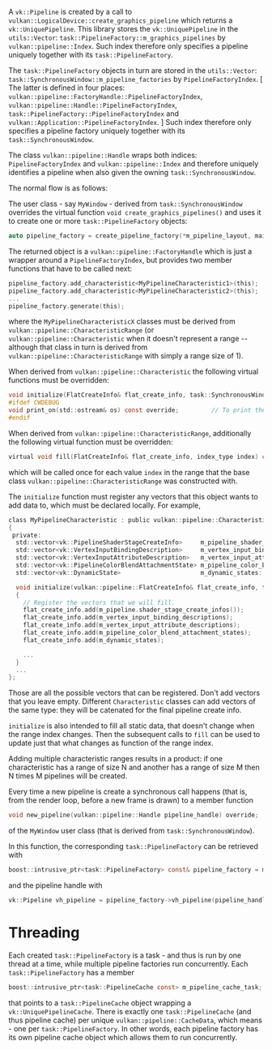 A `vk::Pipeline` is created by a call to `vulkan::LogicalDevice::create_graphics_pipeline` which returns a `vk::UniquePipeline`.
This library stores the `vk::UniquePipeline` in the `utils::Vector`: `task::PipelineFactory::m_graphics_pipelines` by `vulkan::pipeline::Index`.
Such index therefore only specifies a pipeline uniquely together with its `task::PipelineFactory`.

The `task::PipelineFactory` objects in turn are stored in the `utils::Vector`: `task::SynchronousWindow::m_pipeline_factories` by `PipelineFactoryIndex`.
[ The latter is defined in four places: `vulkan::pipeline::FactoryHandle::PipelineFactoryIndex`, `vulkan::pipeline::Handle::PipelineFactoryIndex`,
`task::PipelineFactory::PipelineFactoryIndex` and `vulkan::Application::PipelineFactoryIndex`. ]
Such index therefore only specifies a pipeline factory uniquely together with its `task::SynchronousWindow`.

The class `vulkan::pipeline::Handle` wraps both indices: `PipelineFactoryIndex` and `vulkan::pipeline::Index` and therefore uniquely identifies a pipeline
when also given the owning `task::SynchronousWindow`.

The normal flow is as follows:

The user class - say `MyWindow` - derived from `task::SynchronousWindow` overrides the virtual function `void create_graphics_pipelines()` and
uses it to create one or more `task::PipelineFactory` objects:

```c
auto pipeline_factory = create_pipeline_factory(*m_pipeline_layout, main_pass.vh_render_pass() COMMA_CWDEBUG_ONLY(true));
```

The returned object is a `vulkan::pipeline::FactoryHandle` which is just a wrapper around a `PipelineFactoryIndex`, but provides two member functions that have to be called next:

```c
pipeline_factory.add_characteristic<MyPipelineCharacteristic1>(this);
pipeline_factory.add_characteristic<MyPipelineCharacteristic2>(this);
...
pipeline_factory.generate(this);
```

where the `MyPipelineCharacteristicX` classes must be derived from `vulkan::pipeline::CharacteristicRange` (or `vulkan::pipeline::Characteristic` when
it doesn't represent a range -- although that class in turn is derived from `vulkan::pipeline::CharacteristicRange` with simply a range size of 1).

When derived from `vulkan::pipeline::Characteristic` the following virtual functions must be overridden:

```c
void initialize(FlatCreateInfo& flat_create_info, task::SynchronousWindow* owning_window) override;
#ifdef CWDEBUG
void print_on(std::ostream& os) const override;         // To print the object to a debug ostream.
#endif
```

When derived from `vulkan::pipeline::CharacteristicRange`, additionally the following virtual function must be overridden:

```c
virtual void fill(FlatCreateInfo& flat_create_info, index_type index) const override;
```

which will be called once for each value `index` in the range that the base class `vulkan::pipeline::CharacteristicRange` was constructed with.

The `initialize` function must register any vectors that this object wants to add data to, which must be declared locally.
For example,

```c
class MyPipelineCharacteristic : public vulkan::pipeline::Characteristic
{
 private:
  std::vector<vk::PipelineShaderStageCreateInfo>     m_pipeline_shader_stage_create_infos;
  std::vector<vk::VertexInputBindingDescription>     m_vertex_input_binding_descriptions;
  std::vector<vk::VertexInputAttributeDescription>   m_vertex_input_attribute_descriptions;
  std::vector<vk::PipelineColorBlendAttachmentState> m_pipeline_color_blend_attachment_states;
  std::vector<vk::DynamicState>                      m_dynamic_states:

  void initialize(vulkan::pipeline::FlatCreateInfo& flat_create_info, task::SynchronousWindow* owning_window) override
  {
    // Register the vectors that we will fill.
    flat_create_info.add(m_pipeline.shader_stage_create_infos());
    flat_create_info.add(m_vertex_input_binding_descriptions);
    flat_create_info.add(m_vertex_input_attribute_descriptions);
    flat_create_info.add(m_pipeline_color_blend_attachment_states);
    flat_create_info.add(m_dynamic_states);

    ...
  }
  ...
};
```

Those are all the possible vectors that can be registered. Don't add vectors that you leave empty.
Different `Characteristic` classes can add vectors of the same type: they will be catenated for
the final pipeline create info.

`initialize` is also intended to fill all static data, that doesn't change when the range index
changes. Then the subsequent calls to `fill` can be used to update just that what changes as function
of the range index.

Adding multiple characteristic ranges results in a product: if one characteristic has a range of size
N and another has a range of size M then N times M pipelines will be created.

Every time a new pipeline is create a synchronous call happens (that is, from the render loop,
before a new frame is drawn) to a member function

```c
void new_pipeline(vulkan::pipeline::Handle pipeline_handle) override;
```

of the `MyWindow` user class (that is derived from `task::SynchronousWindow`).

In this function, the corresponding `task::PipelineFactory` can be retrieved with

```c
boost::intrusive_ptr<task::PipelineFactory> const& pipeline_factory = m_pipeline_factories[pipeline_handle.m_pipeline_factory_index];
```

and the pipeline handle with

```c
vk::Pipeline vh_pipeline = pipeline_factory->vh_pipeline(pipeline_handle.m_pipeline_index);
```

Threading
=========

Each created `task::PipelineFactory` is a task - and thus is run by one thread at a time, while multiple pipeline factories run concurrently.
Each `task::PipelineFactory` has a member

```c
boost::intrusive_ptr<task::PipelineCache const> m_pipeline_cache_task;
```

that points to a `task::PipelineCache` object wrapping a `vk::UniquePipelineCache`. There is exactly one `task::PipelineCache` (and thus pipeline cache)
per unique `vulkan::pipeline::CacheData`, which means - one per `task::PipelineFactory`. In other words, each pipeline factory has its own pipeline
cache object which allows them to run concurrently.

